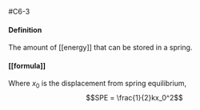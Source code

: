 #C6-3 

#### Definition
The amount of [[energy]] that can be stored in a spring.

#### [[formula]]
Where $x_0$ is the displacement from spring equilibrium, $$SPE = \frac{1}{2}kx_0^2$$